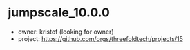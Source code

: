 # jumpscale_10.0.0

- owner: kristof (looking for owner)
- project: https://github.com/orgs/threefoldtech/projects/15

